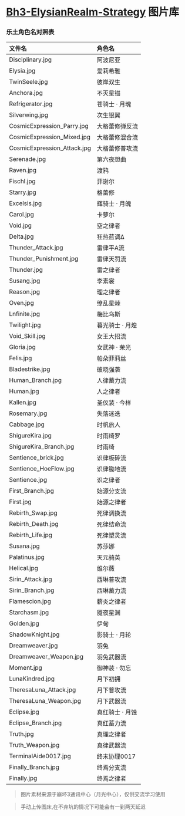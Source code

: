 # [Bh3-ElysianRealm-Strategy](https://github.com/MskTim/Bh3-ElysianRealm-Strategy) 图片库
### 乐土角色名对照表
| 文件名                 | 角色名          |
| :--------------------- | :-------------- |
| Disciplinary.jpg | 阿波尼亚 |
| Elysia.jpg | 爱莉希雅 |
| TwinSeele.jpg | 彼岸双生 |
| Anchora.jpg | 不灭星锚 |
| Refrigerator.jpg | 苍骑士 · 月魂 |
| Silverwing.jpg | 次生银翼 |
| CosmicExpression_Parry.jpg | 大格蕾修弹反流 |
| CosmicExpression_Mixed.jpg | 大格蕾修混合流 |
| CosmicExpression_Attack.jpg | 大格蕾修普攻流 |
| Serenade.jpg | 第六夜想曲 |
| Raven.jpg | 渡鸦 |
| Fischl.jpg | 菲谢尔 |
| Starry.jpg | 格蕾修 |
| Excelsis.jpg | 辉骑士 · 月魄 |
| Carol.jpg | 卡萝尔 |
| Void.jpg | 空之律者 |
| Delta.jpg | 狂热蓝调Δ |
| Thunder_Attack.jpg | 雷律平A流 |
| Thunder_Punishment.jpg | 雷律天罚流 |
| Thunder.jpg | 雷之律者 |
| Susang.jpg | 李素裳 |
| Reason.jpg | 理之律者 |
| Oven.jpg | 缭乱星棘 |
| Lnfinite.jpg | 梅比乌斯 |
| Twilight.jpg | 暮光骑士 · 月煌 |
| Void_Skill.jpg | 女王大招流 |
| Gloria.jpg | 女武神 · 荣光 |
| Felis.jpg | 帕朵菲莉丝 |
| Bladestrike.jpg | 破晓强袭 |
| Human_Branch.jpg | 人律蓄力流 |
| Human.jpg | 人之律者 |
| Kallen.jpg | 圣仪装 · 今样 |
| Rosemary.jpg | 失落迷迭 |
| Cabbage.jpg | 时帆旅人 |
| ShigureKira.jpg | 时雨绮罗 |
| ShigureKira_Branch.jpg | 时雨绮 |
| Sentience_brick.jpg | 识律板砖流 |
| Sentience_HoeFlow.jpg | 识律锄地流 |
| Sentience.jpg | 识之律者 |
| First_Branch.jpg | 始源分支流 |
| First.jpg | 始源之律者 |
| Rebirth_Swap.jpg | 死律调换流 |
| Rebirth_Death.jpg | 死律结命流 |
| Rebirth_Life.jpg | 死律塑灵流 |
| Susana.jpg | 苏莎娜 |
| Palatinus.jpg | 天元骑英 |
| Helical.jpg | 维尔薇 |
| Sirin_Attack.jpg | 西琳普攻流 |
| Sirin_Branch.jpg | 西琳蓄力流 |
| Flamescion.jpg | 薪炎之律者 |
| Starchasm.jpg | 魇夜星渊 |
| Golden.jpg | 伊甸 |
| ShadowKnight.jpg | 影骑士 · 月轮 |
| Dreamweaver.jpg | 羽兔 |
| Dreamweaver_Weapon.jpg | 羽兔武器流 |
| Moment.jpg | 御神装 · 勿忘 |
| LunaKindred.jpg | 月下初拥 |
| TheresaLuna_Attack.jpg | 月下普攻流 |
| TheresaLuna_Weapon.jpg | 月下武器流 |
| Eclipse.jpg | 真红骑士 · 月蚀 |
| Eclipse_Branch.jpg | 真红蓄力流 |
| Truth.jpg | 真理之律者 |
| Truth_Weapon.jpg | 真律武器流 |
| TerminalAide0017.jpg | 终末协理0017 |
| Finally_Branch.jpg | 终焉分支流 |
| Finally.jpg | 终焉之律者 |


> 图片素材来源于崩坏3通讯中心（月光中心），仅供交流学习使用

> 手动上传图床,在不弃坑的情况下可能会有一到两天延迟
